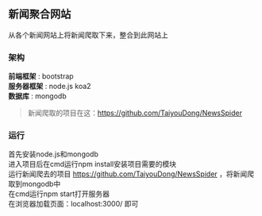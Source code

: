 ## 新闻聚合网站

从各个新闻网站上将新闻爬取下来，整合到此网站上<br>

### 架构

__前端框架__ : bootstrap<br>
__服务器框架__ : node.js koa2<br>
__数据库__ : mongodb 

> 新闻爬取的项目在这：https://github.com/TaiyouDong/NewsSpider

### 运行
首先安装node.js和mongodb<br>
进入项目后在cmd运行npm install安装项目需要的模块<br>
运行新闻爬去的项目 https://github.com/TaiyouDong/NewsSpider ，将新闻爬取到mongodb中<br>
在cmd运行npm start打开服务器<br>
在浏览器加载页面：localhost:3000/ 即可<br>


